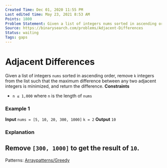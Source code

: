 ```yaml
---
Created Time: Dec 01, 2020 11:55 PM
Last edited time: May 23, 2021 8:53 AM
Points: 1800
Problem Statement: Given a list of integers nums sorted in ascending order. You can remove at most k integers, minimize the maximum gap between consecutive integers
Source: https://binarysearch.com/problems/Adjacent-Differences
Status: waiting
Tags: gaps
---
```


# Adjacent Differences

Given a list of integers `nums` sorted in ascending order, remove `k` integers from the list such that the maximum difference between any two adjacent integers is minimized, and return the difference.
**Constraints**
- `n ≤ 1,000` where `n` is the length of `nums`
### **Example 1**
****Input****
`nums = [5, 10, 20, 300, 1000]`
`k = 2`
****Output****
`10`
### **Explanation**
Remove `[300, 1000]` to get the result of `10`.
---
Patterns: [Array](Array.md)[patterns/Greedy](patterns/Greedy.md)